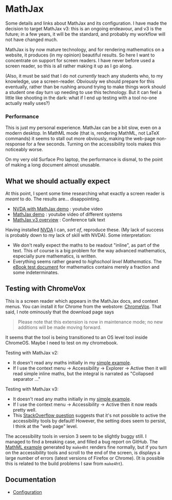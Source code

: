 # MathJax

Some details and links about MathJax and its configuration.  I have made the decision to target MathJax v3: this is an ongoing endeavour, and v3 is the future; in a few years, it will be the standard, and probably my workflow will not have changed much.

MathJax is by now mature technology, and for rendering mathematics on a website, it produces (in my opinion) beautiful results.  So here I want to concentrate on support for screen readers.  I have never before used a screen reader, so this is all rather making it up as I go along.

(Also, it must be said that I do not _currently_ teach any students who, to my knowledge, use a screen-reader.  Obviously we should prepare for this eventually, rather than be rushing around trying to make things work should a student one day turn up needing to use this technology.  But it can feel a little like shooting in the dark: what if I end up testing with a tool no-one actually really uses?)


### Performance

This is just my personal experience.  MathJax can be a bit slow, even on a modern desktop.  In MathML mode (that is, rendering MathML, not LaTeX commands) it seems to stall out more obviously, making the web-page non-response for a few seconds.  Turning on the accessibility tools makes this noticeably worse.

On my very old Surface Pro laptop, the performance is dismal, to the point of making a long document almost unusable.


## What we should actually expect

At this point, I spent some time researching what exactly a screen reader is _meant_ to do.  The results are... disappointing.

- [NVDA with MathJax demo](https://www.youtube.com/watch?v=mTFWb18fpaM) : youtube video
- [MathJax demo](https://www.youtube.com/watch?v=6GSgTjorewQ&feature=youtu.be) : youtube video of different systems
- [MathJax v3 overview](https://progressiveaccess.com/ahg19/ahg19.html) : Conference talk text

Having installed [NVDA](https://www.nvaccess.org/) I can, _sort of_, reproduce these.  (My lack of success is probably down to my lack of skill with NVDA).  Some interpretation:

- We don't really expect the maths to be readout "inline", as part of the text.  This of course is a big problem for the way advanced mathematics, especially pure mathematics, is written.
- Everything seems rather geared to _highschool level Mathematics_.  The [eBook test document](http://epubtest.org/test-books#math) for mathematics contains merely a fraction and some indeterminates.


## Testing with ChromeVox

This is a screen reader which appears in the MathJax docs, and context menus.  You can install it for Chrome from the webstore: [ChromeVox](https://chrome.google.com/webstore/detail/chromevox-classic-extensi/kgejglhpjiefppelpmljglcjbhoiplfn).  That said, I note ominously that the download page says

> Please note that this extension is now in maintenance mode; no new additions will be made moving forward.

It seems that the tool is being transitioned to an OS level tool inside ChromeOS.  Maybe I need to test on my chromebook.

Testing with MathJax v2:
- It doesn't read any maths initially in my [simple example](https://matthewdaws.github.io/AccessibleLaTeX/make4ht%20project%201/main.htm).
- If I use the context menu -> Accessibility -> Explorer -> Active then it will read simple inline maths, but the integral is narrated as "Collapsed separator ..."

Testing with MathJax v3:
- It doesn't read any maths initially in my [simple example](https://matthewdaws.github.io/AccessibleLaTeX/mathjax%203%20simple/main.htm).
- If I use the context menu -> Accessibility -> Active then it now reads pretty well.
- This [StackOverflow question](https://stackoverflow.com/questions/60688026/how-to-activate-mathjax-accessibility-by-default) suggests that it's not possible to active the accessibility tools by default!  However, the setting does seem to persist, I think at the "web page" level.

The accessibility tools in version 3 seem to be slightly buggy still.  I managed to find a breaking case, and filled a bug report on GitHub.  The [MathML example](https://matthewdaws.github.io/AccessibleLaTeX/make4ht%20project%203/main.html) generated by `make4ht` renders fine normally, but if you turn on the accessibility tools and scroll to the end of the screen, is displays a large number of errors (latest versions of Firefox or Chrome).  (It is possible this is related to the build problems I saw from `make4ht`).


## Documentation

- [Configuration](http://docs.mathjax.org/en/latest/web/configuration.html#web-configuration)
